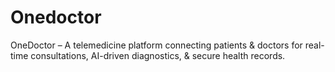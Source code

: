 # Onedoctor
OneDoctor – A telemedicine platform connecting patients &amp; doctors for real-time consultations, AI-driven diagnostics, &amp; secure health records. 
